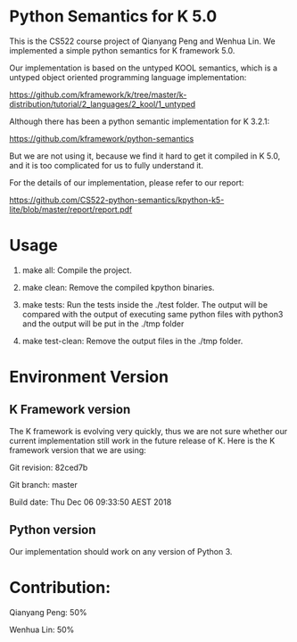 # Python Semantics for K 5.0

This is the CS522 course project of Qianyang Peng and Wenhua Lin. We implemented a simple python semantics for K framework 5.0.

Our implementation is based on the untyped KOOL semantics, which is a untyped object oriented programming language implementation:

https://github.com/kframework/k/tree/master/k-distribution/tutorial/2_languages/2_kool/1_untyped

Although there has been a python semantic implementation for K 3.2.1:

https://github.com/kframework/python-semantics

But we are not using it, because we find it hard to get it compiled in K 5.0, and it is too complicated for us to fully understand it.

For the details of our implementation, please refer to our report:

https://github.com/CS522-python-semantics/kpython-k5-lite/blob/master/report/report.pdf

# Usage

1. make all: Compile the project.

2. make clean: Remove the compiled kpython binaries.

3. make tests: Run the tests inside the ./test folder. The output will be compared with the output of executing same python files with python3 and the output will be put in the ./tmp folder

4. make test-clean: Remove the output files in the ./tmp folder.

# Environment Version

## K Framework version
The K framework is evolving very quickly, thus we are not sure whether our current implementation still work in the future release of K. Here is the K framework version that we are using:

Git revision: 82ced7b

Git branch: master

Build date: Thu Dec 06 09:33:50 AEST 2018

## Python version

Our implementation should work on any version of Python 3. 

# Contribution:

Qianyang Peng: 50%

Wenhua Lin: 50%
